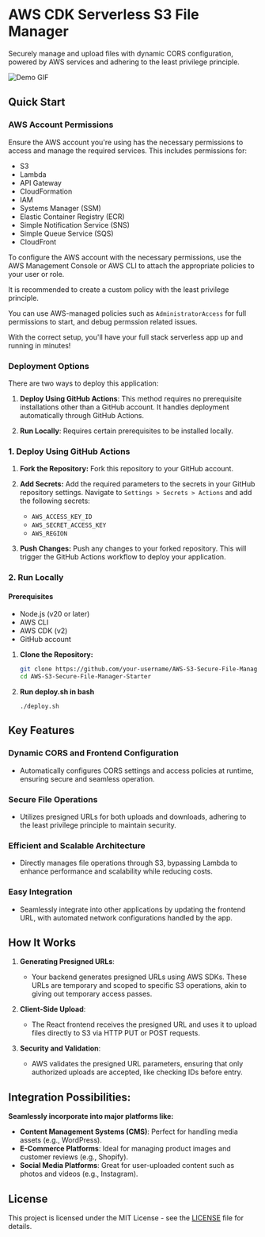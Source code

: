 # AWS CDK Serverless S3 File Manager

Securely manage and upload files with dynamic CORS configuration, powered by AWS services and adhering to the least privilege principle.

![Demo GIF](assets/demo.gif)
## Quick Start

### AWS Account Permissions

Ensure the AWS account you're using has the necessary permissions to access and manage the required services. This includes permissions for:

* S3
* Lambda
* API Gateway
* CloudFormation
* IAM
* Systems Manager (SSM)
* Elastic Container Registry (ECR)
* Simple Notification Service (SNS)
* Simple Queue Service (SQS)
* CloudFront

To configure the AWS account with the necessary permissions, use the AWS Management Console or AWS CLI to attach the appropriate policies to your user or role. 

It is recommended to create a custom policy with the least privilege principle.

You can use AWS-managed policies such as `AdministratorAccess` for full permissions to start, and debug permssion related issues.

With the correct setup, you'll have your full stack serverless app up and running in minutes!

### Deployment Options

There are two ways to deploy this application:

1. **Deploy Using GitHub Actions**: This method requires no prerequisite installations other than a GitHub account. It handles deployment automatically through GitHub Actions.

2. **Run Locally**: Requires certain prerequisites to be installed locally.

### 1. Deploy Using GitHub Actions

1. **Fork the Repository:**
   Fork this repository to your GitHub account.

2. **Add Secrets:**
   Add the required parameters to the secrets in your GitHub repository settings. Navigate to `Settings > Secrets > Actions` and add the following secrets:

   - `AWS_ACCESS_KEY_ID`
   - `AWS_SECRET_ACCESS_KEY`
   - `AWS_REGION`

3. **Push Changes:**
   Push any changes to your forked repository. This will trigger the GitHub Actions workflow to deploy your application.


### 2. Run Locally

#### Prerequisites
- Node.js (v20 or later)
- AWS CLI
- AWS CDK (v2)
- GitHub account

1. **Clone the Repository:**
   ```sh
   git clone https://github.com/your-username/AWS-S3-Secure-File-Manager-Starter.git
   cd AWS-S3-Secure-File-Manager-Starter
   ```

2. **Run deploy.sh in bash**
   ```
   ./deploy.sh
    ```
   

## Key Features

### **Dynamic CORS and Frontend Configuration**

* Automatically configures CORS settings and access policies at runtime, ensuring secure and seamless operation.

### **Secure File Operations**

* Utilizes presigned URLs for both uploads and downloads, adhering to the least privilege principle to maintain security.

### **Efficient and Scalable Architecture**

* Directly manages file operations through S3, bypassing Lambda to enhance performance and scalability while reducing costs.

### **Easy Integration**

* Seamlessly integrate into other applications by updating the frontend URL, with automated network configurations handled by the app.

## How It Works

1. **Generating Presigned URLs**:
   - Your backend generates presigned URLs using AWS SDKs. These URLs are temporary and scoped to specific S3 operations, akin to giving out temporary access passes.

2. **Client-Side Upload**:
   - The React frontend receives the presigned URL and uses it to upload files directly to S3 via HTTP PUT or POST requests.

3. **Security and Validation**:
   - AWS validates the presigned URL parameters, ensuring that only authorized uploads are accepted, like checking IDs before entry.

  ## Integration Possibilities:
  **Seamlessly incorporate into major platforms like:**
  
- **Content Management Systems (CMS)**: Perfect for handling media assets (e.g., WordPress).
- **E-Commerce Platforms**: Ideal for managing product images and customer reviews (e.g., Shopify).
- **Social Media Platforms**: Great for user-uploaded content such as photos and videos (e.g., Instagram).


## License

This project is licensed under the MIT License - see the [LICENSE](LICENSE) file for details.
